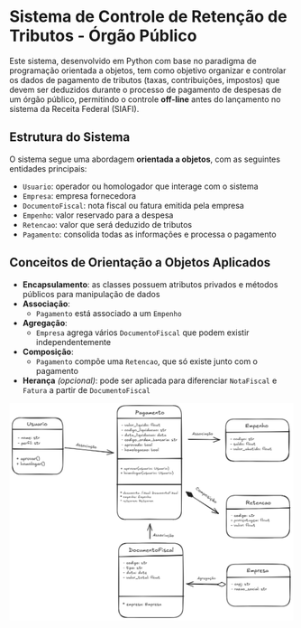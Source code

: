 # Sistema de Controle de Retenção de Tributos - Órgão Público

Este sistema, desenvolvido em Python com base no paradigma de programação orientada a objetos, tem como objetivo organizar e controlar os dados de pagamento de tributos (taxas, contribuições, impostos) que devem ser deduzidos durante o processo de pagamento de despesas de um órgão público, permitindo o controle **off-line** antes do lançamento no sistema da Receita Federal (SIAFI).


## Estrutura do Sistema

O sistema segue uma abordagem **orientada a objetos**, com as seguintes entidades principais:

- `Usuario`: operador ou homologador que interage com o sistema
- `Empresa`: empresa fornecedora
- `DocumentoFiscal`: nota fiscal ou fatura emitida pela empresa
- `Empenho`: valor reservado para a despesa
- `Retencao`: valor que será deduzido de tributos
- `Pagamento`: consolida todas as informações e processa o pagamento


## Conceitos de Orientação a Objetos Aplicados

- **Encapsulamento**: as classes possuem atributos privados e métodos públicos para manipulação de dados
- **Associação**: 
  - `Pagamento` está associado a um `Empenho`
- **Agregação**: 
  - `Empresa` agrega vários `DocumentoFiscal` que podem existir independentemente
- **Composição**: 
  - `Pagamento` compõe uma `Retencao`, que só existe junto com o pagamento
- **Herança** *(opcional)*: pode ser aplicada para diferenciar `NotaFiscal` e `Fatura` a partir de `DocumentoFiscal`

<p align="center">
  <img src="assets/uml.png" alt="uml do sistema" />
</p>
